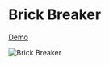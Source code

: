 # Brick Breaker

[Demo](https://lid0a.github.io/brick-breaker/)

![Brick Breaker](https://user-images.githubusercontent.com/70815650/106704113-53b65b80-660d-11eb-97f4-56e2e0069556.gif)
